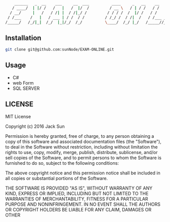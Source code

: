 ```bash
    ______   _  __    ___     __  ___          ____     _   __    __     ____    _   __    ______
   / ____/  | |/ /   /   |   /  |/  /         / __ \   / | / /   / /    /  _/   / | / /   / ____/
  / __/     |   /   / /| |  / /|_/ /         / / / /  /  |/ /   / /     / /    /  |/ /   / __/   
 / /___    /   |   / ___ | / /  / /         / /_/ /  / /|  /   / /___ _/ /    / /|  /   / /___   
/_____/   /_/|_|  /_/  |_|/_/  /_/          \____/  /_/ |_/   /_____//___/   /_/ |_/   /_____/   

```

## Installation
```bash
git clone git@github.com:sunNode/EXAM-ONLINE.git
```

## Usage
* C#
* web Form
* SQL SERVER


## LICENSE
MIT License

Copyright (c) 2016 Jack Sun

Permission is hereby granted, free of charge, to any person obtaining a copy
of this software and associated documentation files (the "Software"), to deal
in the Software without restriction, including without limitation the rights
to use, copy, modify, merge, publish, distribute, sublicense, and/or sell
copies of the Software, and to permit persons to whom the Software is
furnished to do so, subject to the following conditions:

The above copyright notice and this permission notice shall be included in all
copies or substantial portions of the Software.

THE SOFTWARE IS PROVIDED "AS IS", WITHOUT WARRANTY OF ANY KIND, EXPRESS OR
IMPLIED, INCLUDING BUT NOT LIMITED TO THE WARRANTIES OF MERCHANTABILITY,
FITNESS FOR A PARTICULAR PURPOSE AND NONINFRINGEMENT. IN NO EVENT SHALL THE
AUTHORS OR COPYRIGHT HOLDERS BE LIABLE FOR ANY CLAIM, DAMAGES OR OTHER
